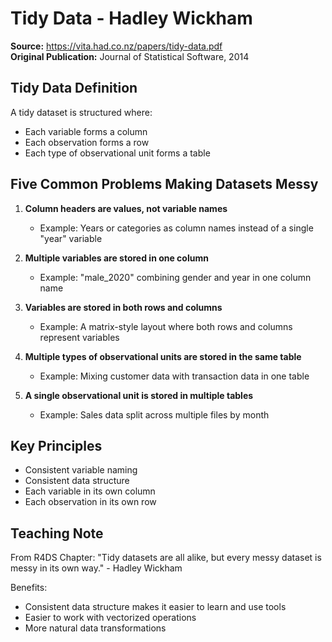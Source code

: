 # Tidy Data - Hadley Wickham

**Source:** https://vita.had.co.nz/papers/tidy-data.pdf  
**Original Publication:** Journal of Statistical Software, 2014

## Tidy Data Definition

A tidy dataset is structured where:
- Each variable forms a column
- Each observation forms a row
- Each type of observational unit forms a table

## Five Common Problems Making Datasets Messy

1. **Column headers are values, not variable names**
   - Example: Years or categories as column names instead of a single "year" variable

2. **Multiple variables are stored in one column**
   - Example: "male_2020" combining gender and year in one column name

3. **Variables are stored in both rows and columns**
   - Example: A matrix-style layout where both rows and columns represent variables

4. **Multiple types of observational units are stored in the same table**
   - Example: Mixing customer data with transaction data in one table

5. **A single observational unit is stored in multiple tables**
   - Example: Sales data split across multiple files by month

## Key Principles

- Consistent variable naming
- Consistent data structure
- Each variable in its own column
- Each observation in its own row

## Teaching Note

From R4DS Chapter: "Tidy datasets are all alike, but every messy dataset is messy in its own way." - Hadley Wickham

Benefits:
- Consistent data structure makes it easier to learn and use tools
- Easier to work with vectorized operations
- More natural data transformations
